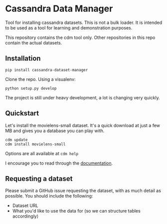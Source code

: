 # Cassandra Data Manager

Tool for installing cassandra datasets.  This is not a bulk loader.  It is intended to be used as a tool for learning and demonstration purposes.

This repository contains the cdm tool only.  Other repositories in this repo contain the actual datasets.

## Installation

`pip install cassandra-dataset-manager`

Clone the repo.  Using a visualenv:

    python setup.py develop
    
The project is still under heavy development, a lot is changing very quickly.

## Quickstart

Let's install the movielens-small dataset.  It's a quick download at just a few MB and gives you a database you can play with.

    cdm update
    cdm install movielens-small
    
Options are all available at `cdm help`

I encourage you to read through the [documentation](http://cdm.readthedocs.org/en/latest/).
    

## Requesting a dataset

Please submit a GitHub issue requesting the dataset, with as much detail as possible.  You should include the following:

* Dataset URL
* What you'd like to use the data for (so we can structure tables accordingly)




